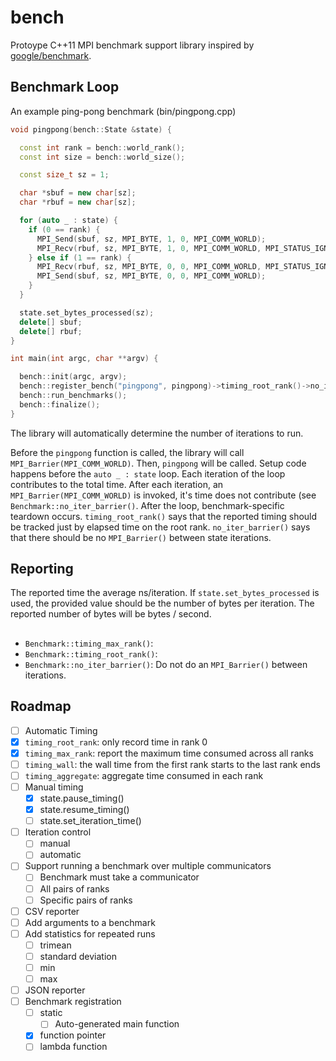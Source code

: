 # bench

Protoype C++11 MPI benchmark support library inspired by [google/benchmark](github.com/google/benchmark).

## Benchmark Loop

An example ping-pong benchmark (bin/pingpong.cpp)

```c++
void pingpong(bench::State &state) {

  const int rank = bench::world_rank();
  const int size = bench::world_size();

  const size_t sz = 1;

  char *sbuf = new char[sz];
  char *rbuf = new char[sz];

  for (auto _ : state) {
    if (0 == rank) {
      MPI_Send(sbuf, sz, MPI_BYTE, 1, 0, MPI_COMM_WORLD);
      MPI_Recv(rbuf, sz, MPI_BYTE, 1, 0, MPI_COMM_WORLD, MPI_STATUS_IGNORE);
    } else if (1 == rank) {
      MPI_Recv(rbuf, sz, MPI_BYTE, 0, 0, MPI_COMM_WORLD, MPI_STATUS_IGNORE);
      MPI_Send(sbuf, sz, MPI_BYTE, 0, 0, MPI_COMM_WORLD);
    }
  }

  state.set_bytes_processed(sz);
  delete[] sbuf;
  delete[] rbuf;
}

int main(int argc, char **argv) {

  bench::init(argc, argv);
  bench::register_bench("pingpong", pingpong)->timing_root_rank()->no_iter_barrier();
  bench::run_benchmarks();
  bench::finalize();
}
```

The library will automatically determine the number of iterations to run.

Before the `pingpong` function is called, the library will call `MPI_Barrier(MPI_COMM_WORLD)`.
Then, `pingpong` will be called.
Setup code happens before the `auto _ : state` loop.
Each iteration of the loop contributes to the total time.
After each iteration, an `MPI_Barrier(MPI_COMM_WORLD)` is invoked, it's time does not contribute (see `Benchmark::no_iter_barrier()`.
After the loop, benchmark-specific teardown occurs.
`timing_root_rank()` says that the reported timing should be tracked just by elapsed time on the root rank.
`no_iter_barrier()` says that there should be no `MPI_Barrier()` between state iterations.

## Reporting

The reported time the average ns/iteration.
If `state.set_bytes_processed` is used, the provided value should be the number of bytes per iteration.
The reported number of bytes will be bytes / second.

## 

* `Benchmark::timing_max_rank()`: 
* `Benchmark::timing_root_rank()`: 
* `Benchmark::no_iter_barrier()`: Do not do an `MPI_Barrier()` between iterations.

## Roadmap

- [ ] Automatic Timing
 - [x] `timing_root_rank`: only record time in rank 0
 - [x] `timing_max_rank`: report the maximum time consumed across all ranks
 - [ ] `timing_wall`: the wall time from the first rank starts to the last rank ends
 - [ ] `timing_aggregate`: aggregate time consumed in each rank
- [ ] Manual timing
  - [x] state.pause_timing()
  - [x] state.resume_timing()
  - [ ] state.set_iteration_time()
- [ ] Iteration control
  - [ ] manual
  - [ ] automatic
- [ ] Support running a benchmark over multiple communicators
  - [ ] Benchmark must take a communicator
  - [ ] All pairs of ranks
  - [ ] Specific pairs of ranks
- [ ] CSV reporter
- [ ] Add arguments to a benchmark
- [ ] Add statistics for repeated runs
  - [ ] trimean
  - [ ] standard deviation
  - [ ] min
  - [ ] max
- [ ] JSON reporter
- [ ] Benchmark registration
  - [ ] static
    - [ ] Auto-generated main function
  - [x] function pointer
  - [ ] lambda function